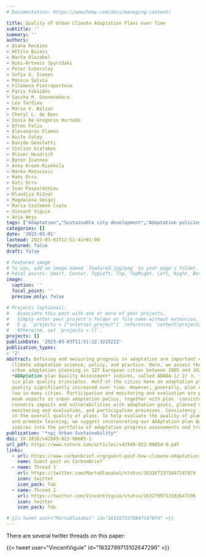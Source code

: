```yaml
---
# Documentation: https://wowchemy.com/docs/managing-content/

title: Quality of Urban Climate Adaptation Plans over Time
subtitle: ''
summary: ''
authors:
- Diana Reckien
- Attila Buzasi
- Marta Olazabal
- Niki-Artemis Spyridaki
- Peter Eckersley
- Sofia G. Simoes
- Monica Salvia
- Filomena Pietrapertosa
- Paris Fokaides
- Sascha M. Goonesekera
- Léa Tardieu
- Mario V. Balzan
- Cheryl L. de Boer
- Sonia De Gregorio Hurtado
- Efrén Feliu
- Alexandros Flamos
- Aoife Foley
- Davide Geneletti
- Stelios Grafakos
- Oliver Heidrich
- Byron Ioannou
- Anna Krook-Riekkola
- Marko Matosovic
- Hans Orru
- Kati Orru
- Ivan Paspaldzhiev
- Klavdija Rižnar
- Magdalena Smigaj
- Maria Szalmáné Csete
- Vincent Viguié
- Anja Wejs
tags: ["Adaptation","Sustainable city development","Adaptation policies"]
categories: []
date: '2023-03-01'
lastmod: 2023-03-03T12:51:41+01:00
featured: false
draft: false

# Featured image
# To use, add an image named `featured.jpg/png` to your page's folder.
# Focal points: Smart, Center, TopLeft, Top, TopRight, Left, Right, BottomLeft, Bottom, BottomRight.
image:
  caption: ''
  focal_point: ''
  preview_only: false

# Projects (optional).
#   Associate this post with one or more of your projects.
#   Simply enter your project's folder or file name without extension.
#   E.g. `projects = ["internal-project"]` references `content/project/deep-learning/index.md`.
#   Otherwise, set `projects = []`.
projects: []
publishDate: '2023-03-03T11:51:22.321522Z'
publication_types:
- '2'
abstract: Defining and measuring progress in adaptation are important questions for
  climate adaptation science, policy, and practice. Here, we assess the progress of
  urban adaptation planning in 327 European cities between 2005 and 2020 using three
  *ADAptation plan Quality Assessment* indices, called ADAQA-1/ 2/ 3, that combine
  six plan quality principles. Half of the cities have an adaptation plan and its
  quality significantly increased over time. However, generally, plan quality is still
  low in many cities. Participation and monitoring and evaluation are particularly
  weak aspects in urban adaptation policy, together with plan `consistency'. Consistency
  connects impacts and vulnerabilities with adaptation goals, planned measures, actions,
  monitoring and evaluation, and participation processes. Consistency is a key factor
  in the overall quality of plans. To help evaluate the quality of plans and policies
  and promote learning, we suggest incorporating our ADAptation plan Quality Assessment
  indices into the portfolio of adaptation progress assessments and tracking methodologies.
publication: '*npj Urban Sustainability*'
doi: 10.1038/s42949-023-00085-1
url_pdf: https://www.nature.com/articles/s42949-022-00054-0.pdf
links:
  - url: https://www.carbonbrief.org/guest-post-how-climate-adaptation-plans-for-european-cities-are-gradually-getting-better/
    name: Guest post on CarbonBrief
  - name: Thread 1
    url: https://twitter.com/MartaOlazabal/status/1631673375847247874
    icon: twitter
    icon_pack: fab
  - name: Thread 2
    url: https://twitter.com/VincentViguie/status/1632799713102647296
    icon: twitter
    icon_pack: fab

# {{< tweet user="MartaOlazabal" id="1631673375847247874" >}}
---
```


There are several twitter threads on this paper:

{{< tweet user="VincentViguie" id="1632799713102647296" >}}
